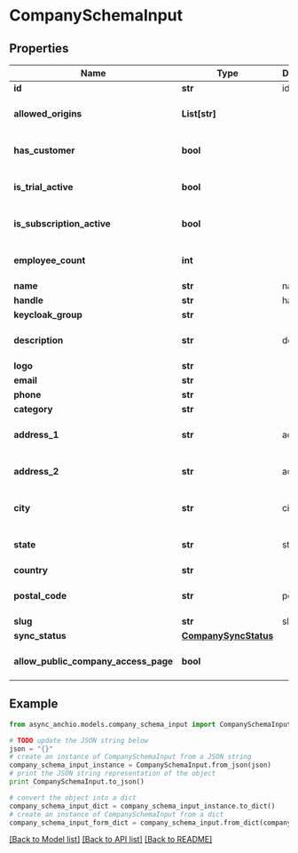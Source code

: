 # CompanySchemaInput


## Properties

Name | Type | Description | Notes
------------ | ------------- | ------------- | -------------
**id** | **str** | id | [optional] 
**allowed_origins** | **List[str]** |  | [optional] [default to []]
**has_customer** | **bool** |  | [optional] [default to False]
**is_trial_active** | **bool** |  | [optional] [default to False]
**is_subscription_active** | **bool** |  | [optional] [default to False]
**employee_count** | **int** |  | [optional] [default to 0]
**name** | **str** | name | 
**handle** | **str** | handle | 
**keycloak_group** | **str** |  | [optional] 
**description** | **str** | description | [optional] [default to '']
**logo** | **str** |  | [optional] 
**email** | **str** |  | [optional] 
**phone** | **str** |  | [optional] 
**category** | **str** |  | [optional] 
**address_1** | **str** | address_1 | [optional] [default to '']
**address_2** | **str** | address_2 | [optional] [default to '']
**city** | **str** | city | [optional] [default to '']
**state** | **str** | state | [optional] [default to '']
**country** | **str** |  | 
**postal_code** | **str** | postal_code | [optional] [default to '']
**slug** | **str** | slug | [optional] 
**sync_status** | [**CompanySyncStatus**](CompanySyncStatus.md) |  | 
**allow_public_company_access_page** | **bool** |  | [optional] [default to False]

## Example

```python
from async_anchio.models.company_schema_input import CompanySchemaInput

# TODO update the JSON string below
json = "{}"
# create an instance of CompanySchemaInput from a JSON string
company_schema_input_instance = CompanySchemaInput.from_json(json)
# print the JSON string representation of the object
print CompanySchemaInput.to_json()

# convert the object into a dict
company_schema_input_dict = company_schema_input_instance.to_dict()
# create an instance of CompanySchemaInput from a dict
company_schema_input_form_dict = company_schema_input.from_dict(company_schema_input_dict)
```
[[Back to Model list]](../README.md#documentation-for-models) [[Back to API list]](../README.md#documentation-for-api-endpoints) [[Back to README]](../README.md)


